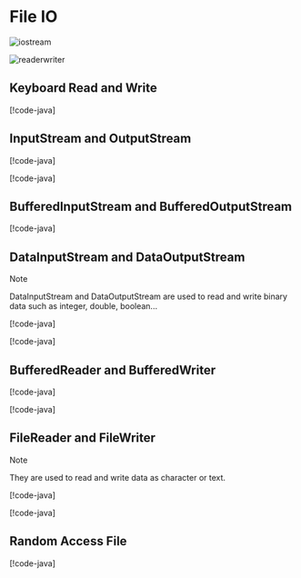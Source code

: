 # File IO

![iostream](https://cdn.codegym.cc/images/article/eab3f5bb-d318-4db4-9310-bf066231059c/original.png)

![readerwriter](https://th.bing.com/th/id/R.c5c77df615fd97ae4749d15e7a865e2a?rik=KYiKXDcCUpGhKQ&riu=http%3a%2f%2fwww.scalingbits.com%2fsites%2fdefault%2ffiles%2fReaderWriter.png&ehk=Mnkkbcn9OiNNN%2fV3vVPYfPNr%2b8pZlw8zegAQmpMfTnc%3d&risl=&pid=ImgRaw&r=0)

## Keyboard Read and Write

[!code-java[](code/BasicIO.java)]

## InputStream and OutputStream

[!code-java[](code/InputStreamDemo.java)]

[!code-java[](code/OutputStreamDemo.java)]

## BufferedInputStream and BufferedOutputStream

[!code-java[](code/BufferedInputOutputStreamDemo.java)]

## DataInputStream and DataOutputStream

> [!NOTE]
> DataInputStream and DataOutputStream are used to read and write binary data such as integer, double, boolean...

[!code-java[](code/DataInputStreamDemo.java)]

[!code-java[](code/DataOutputStreamDemo.java)]

## BufferedReader and BufferedWriter

[!code-java[](code/BufferedReaderDemo.java)]

[!code-java[](code/BufferedWriterDemo.java)]

## FileReader and FileWriter

> [!NOTE]
> They are used to read and write data as character or text.

[!code-java[](code/FileReaderDemo.java)]

[!code-java[](code/FileWriterDemo.java)]

## Random Access File

[!code-java[](code/RandomAccessFileDemo.java)]

